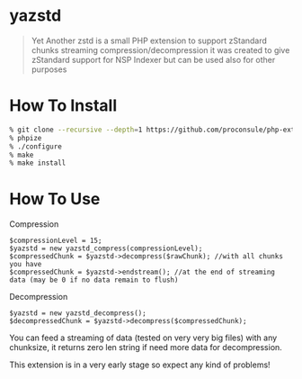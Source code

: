 # yazstd
> Yet Another zstd is a small PHP extension to support zStandard chunks streaming compression/decompression it was created to give zStandard support for NSP Indexer but can be used also for other purposes

# How To Install

``` bash
% git clone --recursive --depth=1 https://github.com/proconsule/php-ext-yazstd
% phpize
% ./configure
% make
% make install
```

# How To Use

Compression

```
$compressionLevel = 15;
$yazstd = new yazstd_compress(compressionLevel);
$compressedChunk = $yazstd->decompress($rawChunk); //with all chunks you have
$compressedChunk = $yazstd->endstream(); //at the end of streaming data (may be 0 if no data remain to flush)
```

Decompression
```
$yazstd = new yazstd_decompress();
$decompressedChunk = $yazstd->decompress($compressedChunk);
```

You can feed a streaming of data (tested on very very big files) with any chunksize, it returns zero len string if need more data for decompression.

This extension is in a very early stage so expect any kind of problems!

